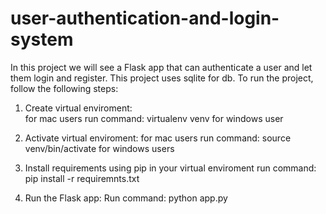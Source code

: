 # user-authentication-and-login-system
In this project we will see a Flask app that can authenticate a user and let them login and register. 
This project uses sqlite for db.
To run the project, follow the following steps:

1.  Create virtual enviroment:  
    for mac users run command: virtualenv venv
    for windows user
    
3.  Activate virtual enviroment:
    for mac users run command: source venv/bin/activate
    for windows users
    
5.  Install requirements using pip in your virtual enviroment
    run command: pip install -r requiremnts.txt
    
6.   Run the Flask app:
     Run command: python app.py
